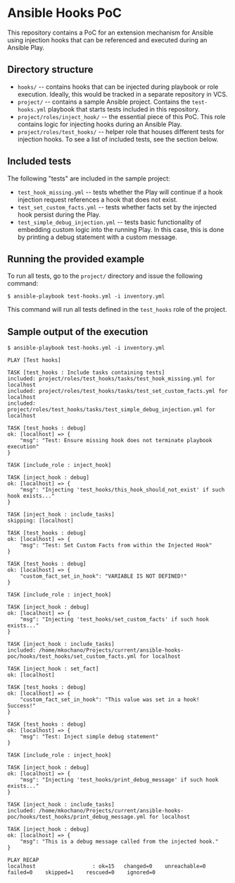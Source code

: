 # Ansible Hooks PoC

This repository contains a PoC for an extension mechanism for Ansible using injection hooks that can be referenced and executed during an Ansible Play.  

## Directory structure

- `hooks/` --  contains hooks that can be injected during playbook or role execution. Ideally, this would be tracked in a separate repository in VCS.
- `project/` -- contains a sample Ansible project. Contains the `test-hooks.yml` playbook that starts tests included in this repository.
- `project/roles/inject_hook/` -- the essential piece of this PoC. This role contains logic for injecting hooks during an Ansible Play.
- `project/roles/test_hooks/` -- helper role that houses different tests for injection hooks. To see a list of included tests, see the section below.

## Included tests

The following "tests" are included in the sample project:

- `test_hook_missing.yml` -- tests whether the Play will continue if a hook injection request references a hook that does not exist.
- `test_set_custom_facts.yml` -- tests whether facts set by the injected hook persist during the Play.
- `test_simple_debug_injection.yml` -- tests basic functionality of embedding custom logic into the running Play. In this case, this is done by printing a debug statement with a custom message.

## Running the provided example

To run all tests, go to the `project/` directory and issue the following command:

```shell
$ ansible-playbook test-hooks.yml -i inventory.yml 
```

This command will run all tests defined in the `test_hooks` role of the project.

## Sample output of the execution

```shell
$ ansible-playbook test-hooks.yml -i inventory.yml 

PLAY [Test hooks] 

TASK [test_hooks : Include tasks containing tests] 
included: project/roles/test_hooks/tasks/test_hook_missing.yml for localhost
included: project/roles/test_hooks/tasks/test_set_custom_facts.yml for localhost
included: project/roles/test_hooks/tasks/test_simple_debug_injection.yml for localhost

TASK [test_hooks : debug]
ok: [localhost] => {
    "msg": "Test: Ensure missing hook does not terminate playbook execution"
}

TASK [include_role : inject_hook]

TASK [inject_hook : debug] 
ok: [localhost] => {
    "msg": "Injecting 'test_hooks/this_hook_should_not_exist' if such hook exists..."
}

TASK [inject_hook : include_tasks]
skipping: [localhost]

TASK [test_hooks : debug]
ok: [localhost] => {
    "msg": "Test: Set Custom Facts from within the Injected Hook"
}

TASK [test_hooks : debug]
ok: [localhost] => {
    "custom_fact_set_in_hook": "VARIABLE IS NOT DEFINED!"
}

TASK [include_role : inject_hook]

TASK [inject_hook : debug] 
ok: [localhost] => {
    "msg": "Injecting 'test_hooks/set_custom_facts' if such hook exists..."
}

TASK [inject_hook : include_tasks]
included: /home/mkochano/Projects/current/ansible-hooks-poc/hooks/test_hooks/set_custom_facts.yml for localhost

TASK [inject_hook : set_fact] 
ok: [localhost]

TASK [test_hooks : debug]
ok: [localhost] => {
    "custom_fact_set_in_hook": "This value was set in a hook! Success!"
}

TASK [test_hooks : debug]
ok: [localhost] => {
    "msg": "Test: Inject simple debug statement"
}

TASK [include_role : inject_hook]

TASK [inject_hook : debug] 
ok: [localhost] => {
    "msg": "Injecting 'test_hooks/print_debug_message' if such hook exists..."
}

TASK [inject_hook : include_tasks]
included: /home/mkochano/Projects/current/ansible-hooks-poc/hooks/test_hooks/print_debug_message.yml for localhost

TASK [inject_hook : debug] 
ok: [localhost] => {
    "msg": "This is a debug message called from the injected hook."
}

PLAY RECAP
localhost                  : ok=15   changed=0    unreachable=0    failed=0    skipped=1    rescued=0    ignored=0   


```
